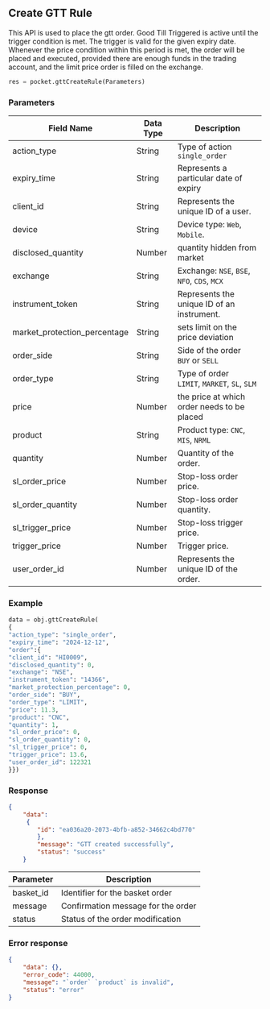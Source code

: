 ## Create GTT Rule
This API is used to place the gtt order. Good Till Triggered is active until the trigger condition is met. The trigger is valid for the given expiry date. Whenever the price condition within this period is met, the order will be placed and executed, provided there are enough funds in the trading account, and the limit price order is filled on the exchange.



```python
res = pocket.gttCreateRule(Parameters)
```

### Parameters
| Field Name             | Data Type | Description                                       |
|------------------------|-----------|---------------------------------------------------|
| action_type            | String    | Type of action `single_order`                |
| expiry_time            | String    | Represents a particular date of expiry          |
| client_id              | String    | Represents the unique ID of a user.   |
| device                 | String    | Device type: `Web`, `Mobile`.                         |
| disclosed_quantity     | Number    | quantity hidden from market                  |
| exchange               | String    | Exchange: `NSE`, `BSE`, `NFO`, `CDS`, `MCX`                |
| instrument_token       | String    | Represents the unique ID of an instrument.        |
| market_protection_percentage | String | sets limit on the price deviation                 |
| order_side             | String    | Side of the order<br>`BUY` or `SELL`                   |
| order_type             | String    | Type of order<br>`LIMIT`, `MARKET`, `SL`, `SLM`            |
| price                  | Number    | the price at which order needs to be placed                |
| product                | String    | Product type: `CNC`, `MIS`, `NRML`                     |
| quantity               | Number    | Quantity of the order.             |
| sl_order_price         | Number    | Stop-loss order price.             |
| sl_order_quantity      | Number    | Stop-loss order quantity.         |
| sl_trigger_price       | Number    | Stop-loss trigger price.           |
| trigger_price          | Number    | Trigger price.                   |
| user_order_id          | Number    | Represents the unique ID of the order.            |


### Example
```python
data = obj.gttCreateRule(
{
"action_type": "single_order",
"expiry_time": "2024-12-12",
"order":{
"client_id": "HI0009",
"disclosed_quantity": 0,
"exchange": "NSE",
"instrument_token": "14366",
"market_protection_percentage": 0,
"order_side": "BUY",
"order_type": "LIMIT",
"price": 11.3,
"product": "CNC",
"quantity": 1,
"sl_order_price": 0,
"sl_order_quantity": 0,
"sl_trigger_price": 0,
"trigger_price": 13.6,
"user_order_id": 122321
}})
```



### Response
```json
{
    "data":
     {
        "id": "ea036a20-2073-4bfb-a852-34662c4bd770"
        },
        "message": "GTT created successfully",
        "status": "success"
    }
```

| Parameter           | Description                          |
|---------------|--------------------------------------|
| basket_id     | Identifier for the basket order      |
| message       | Confirmation message for the order   |
| status        | Status of the order modification     |

### Error response
```json
{
    "data": {},
    "error_code": 44000,
    "message": "`order` `product` is invalid",
    "status": "error"
}
```